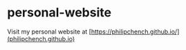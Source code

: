 # personal-website

Visit my personal website at [https://philipchench.github.io/](philipchench.github.io)
